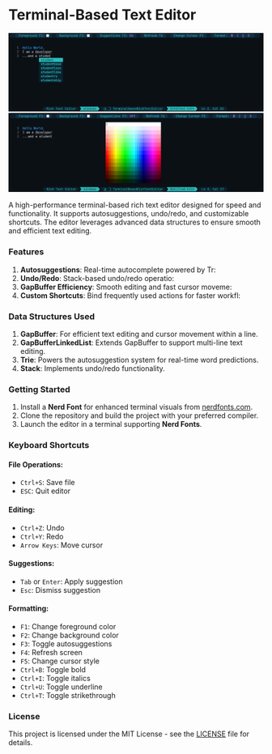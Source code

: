 # Terminal-Based Text Editor

![alt text](https://github.com/abdbbdii/TerminalBasedRichTextEditor/blob/master/screenshots/auto-suggestion.png?raw=true)
![alt text](https://github.com/abdbbdii/TerminalBasedRichTextEditor/blob/master/screenshots/color.png?raw=true)

A high-performance terminal-based rich text editor designed for speed and functionality. It supports autosuggestions, undo/redo, and customizable shortcuts. The editor leverages advanced data structures to ensure smooth and efficient text editing.

### Features

1. **Autosuggestions**: Real-time autocomplete powered by Tr:
2. **Undo/Redo**: Stack-based undo/redo operatio:
3. **GapBuffer Efficiency**: Smooth editing and fast cursor moveme:
4. **Custom Shortcuts**: Bind frequently used actions for faster workfl:

### Data Structures Used

1. **GapBuffer**: For efficient text editing and cursor movement within a line.
2. **GapBufferLinkedList**: Extends GapBuffer to support multi-line text editing.
3. **Trie**: Powers the autosuggestion system for real-time word predictions.
4. **Stack**: Implements undo/redo functionality.

### Getting Started

1. Install a **Nerd Font** for enhanced terminal visuals from [nerdfonts.com](https://www.nerdfonts.com/font-downloads).
2. Clone the repository and build the project with your preferred compiler.
3. Launch the editor in a terminal supporting **Nerd Fonts**.

### Keyboard Shortcuts

#### File Operations:

- `Ctrl+S`: Save file
- `ESC`: Quit editor

#### Editing:

- `Ctrl+Z`: Undo
- `Ctrl+Y`: Redo
- `Arrow Keys`: Move cursor

#### Suggestions:

- `Tab` or `Enter`: Apply suggestion
- `Esc`: Dismiss suggestion

#### Formatting:

- `F1`: Change foreground color
- `F2`: Change background color
- `F3`: Toggle autosuggestions
- `F4`: Refresh screen
- `F5`: Change cursor style
- `Ctrl+B`: Toggle bold
- `Ctrl+I`: Toggle italics
- `Ctrl+U`: Toggle underline
- `Ctrl+T`: Toggle strikethrough

### License

This project is licensed under the MIT License - see the [LICENSE](LICENSE) file for details.
